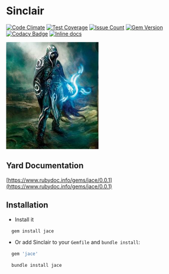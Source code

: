 Sinclair
========
[![Code Climate](https://codeclimate.com/github/darthjee/jace/badges/gpa.svg)](https://codeclimate.com/github/darthjee/jace)
[![Test Coverage](https://codeclimate.com/github/darthjee/jace/badges/coverage.svg)](https://codeclimate.com/github/darthjee/jace/coverage)
[![Issue Count](https://codeclimate.com/github/darthjee/jace/badges/issue_count.svg)](https://codeclimate.com/github/darthjee/jace)
[![Gem Version](https://badge.fury.io/rb/jace.svg)](https://badge.fury.io/rb/jace)
[![Codacy Badge](https://api.codacy.com/project/badge/Grade/49845fb44afa4f658460e52cccce84b8)](https://www.codacy.com/manual/darthjee/jace?utm_source=github.com&amp;utm_medium=referral&amp;utm_content=darthjee/jace&amp;utm_campaign=Badge_Grade)
[![Inline docs](http://inch-ci.org/github/darthjee/jace.svg?branch=master)](http://inch-ci.org/github/darthjee/jace)

![jace](https://raw.githubusercontent.com/darthjee/jace/master/jace.jpg)

Yard Documentation
-------------------
[https://www.rubydoc.info/gems/jace/0.0.1](https://www.rubydoc.info/gems/jace/0.0.1)

Installation
---------------

- Install it

```ruby
  gem install jace
```

- Or add Sinclair to your `Gemfile` and `bundle install`:

```ruby
  gem 'jace'
```

```bash
  bundle install jace
```
